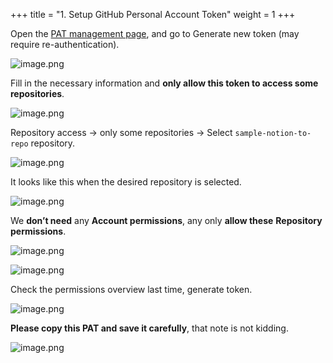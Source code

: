+++
title = "1. Setup GitHub Personal Account Token"
weight = 1
+++


Open the [PAT management page](https://github.com/settings/tokens?type=beta), and go to Generate new token (may require re-authentication).


![image.png](/images/003-iii-level-2-notion-to-github-repo/13-788808-image.png)


Fill in the necessary information and **only allow this token to access some repositories**.


![image.png](/images/003-iii-level-2-notion-to-github-repo/13-156121-image.png)


Repository access → only some repositories → Select `sample-notion-to-repo` repository.


![image.png](/images/003-iii-level-2-notion-to-github-repo/13-314487-image.png)


It looks like this when the desired repository is selected.


![image.png](/images/003-iii-level-2-notion-to-github-repo/13-756939-image.png)


We **don’t need** any **Account permissions**, any only **allow these** **Repository permissions**.


![image.png](/images/003-iii-level-2-notion-to-github-repo/13-966997-image.png)


![image.png](/images/003-iii-level-2-notion-to-github-repo/13-441961-image.png)


Check the permissions overview last time, generate token.


![image.png](/images/003-iii-level-2-notion-to-github-repo/13-416014-image.png)


**Please copy this PAT and save it carefully**, that note is not kidding.


![image.png](/images/003-iii-level-2-notion-to-github-repo/13-471986-image.png)


